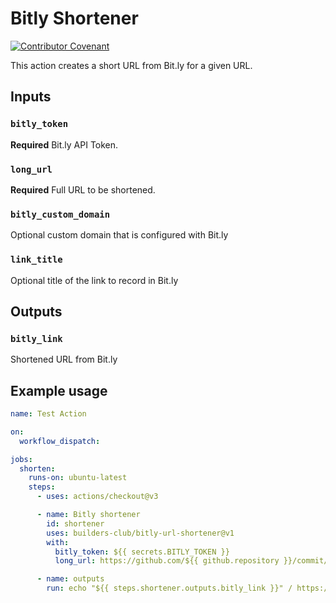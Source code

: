 # Bitly Shortener

[![Contributor Covenant](https://img.shields.io/badge/Contributor%20Covenant-v2.0%20adopted-ff69b4.svg)](.github/CODE_OF_CONDUCT.md)

This action creates a short URL from Bit.ly for a given URL.

## Inputs

### `bitly_token`

**Required** Bit.ly API Token. 

### `long_url`

**Required** Full URL to be shortened.

### `bitly_custom_domain`

Optional custom domain that is configured with Bit.ly

### `link_title`

Optional title of the link to record in Bit.ly

## Outputs

### `bitly_link`

Shortened URL from Bit.ly

## Example usage

```yaml
name: Test Action

on:
  workflow_dispatch:

jobs:
  shorten:
    runs-on: ubuntu-latest
    steps:
      - uses: actions/checkout@v3

      - name: Bitly shortener
        id: shortener
        uses: builders-club/bitly-url-shortener@v1
        with:
          bitly_token: ${{ secrets.BITLY_TOKEN }}
          long_url: https://github.com/${{ github.repository }}/commit/${{ github.sha }}

      - name: outputs
        run: echo "${{ steps.shortener.outputs.bitly_link }}" / https://github.com/${{ github.repository }}/commit/${{ github.sha }}
```
